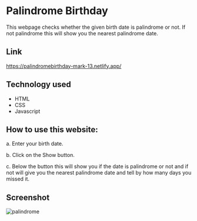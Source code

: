 
# Palindrome Birthday

This webpage checks whether the given birth date is palindrome or not.
If not palindrome this will show you the nearest palindrome date.

## Link 
https://palindromebirthday-mark-13.netlify.app/
## Technology used
* HTML
* CSS
* Javascript

## How to use this website:

a. Enter your birth date.

b. Click on the Show button.

c. Below the button this will show you if the date is palindrome or not and if not will give you the nearest palindrome date and tell by how many days you missed it.

## Screenshot

![palindrome](https://user-images.githubusercontent.com/111738881/206106966-0f19ea62-3efc-4854-9223-8fa253be8400.PNG)
